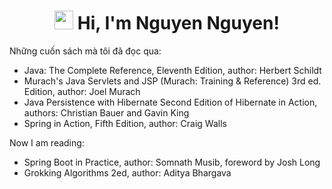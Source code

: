 <h1 align="center"><img src="https://media.giphy.com/media/hvRJCLFzcasrR4ia7z/giphy.gif" width="30" height="30"> Hi, I'm <a>Nguyen Nguyen!</a></h1>

Những cuốn sách mà tôi đã đọc qua:
- Java: The Complete Reference, Eleventh Edition,  author: Herbert Schildt
- Murach's Java Servlets and JSP (Murach: Training & Reference) 3rd ed. Edition, author: Joel Murach
- Java Persistence with Hibernate Second Edition of Hibernate in Action, authors: Christian Bauer and Gavin King
- Spring in Action, Fifth Edition, author: Craig Walls

Now I am reading:
- Spring Boot in Practice, author: Somnath Musib, foreword by Josh Long
- Grokking Algorithms 2ed, author: Aditya Bhargava
